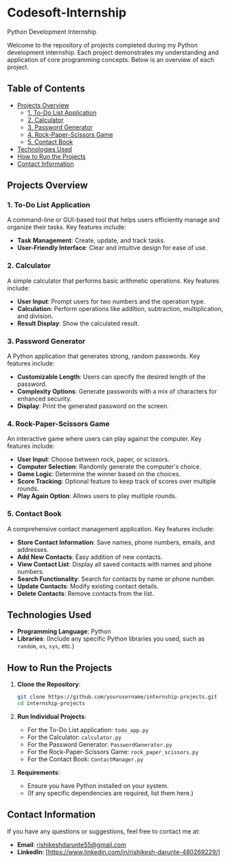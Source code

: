 # Codesoft-Internship
Python Development Internship

Welcome to the repository of projects completed during my Python development internship. Each project demonstrates my understanding and application of core programming concepts. Below is an overview of each project.

## Table of Contents
- [Projects Overview](#projects-overview)
  - [1. To-Do List Application](#1-to-do-list-application)
  - [2. Calculator](#2-calculator)
  - [3. Password Generator](#3-password-generator)
  - [4. Rock-Paper-Scissors Game](#4-rock-paper-scissors-game)
  - [5. Contact Book](#5-contact-book)
- [Technologies Used](#technologies-used)
- [How to Run the Projects](#how-to-run-the-projects)
- [Contact Information](#contact-information)

## Projects Overview

### 1. To-Do List Application
A command-line or GUI-based tool that helps users efficiently manage and organize their tasks. Key features include:
- **Task Management**: Create, update, and track tasks.
- **User-Friendly Interface**: Clear and intuitive design for ease of use.

### 2. Calculator
A simple calculator that performs basic arithmetic operations. Key features include:
- **User Input**: Prompt users for two numbers and the operation type.
- **Calculation**: Perform operations like addition, subtraction, multiplication, and division.
- **Result Display**: Show the calculated result.

### 3. Password Generator
A Python application that generates strong, random passwords. Key features include:
- **Customizable Length**: Users can specify the desired length of the password.
- **Complexity Options**: Generate passwords with a mix of characters for enhanced security.
- **Display**: Print the generated password on the screen.

### 4. Rock-Paper-Scissors Game
An interactive game where users can play against the computer. Key features include:
- **User Input**: Choose between rock, paper, or scissors.
- **Computer Selection**: Randomly generate the computer's choice.
- **Game Logic**: Determine the winner based on the choices.
- **Score Tracking**: Optional feature to keep track of scores over multiple rounds.
- **Play Again Option**: Allows users to play multiple rounds.

### 5. Contact Book
A comprehensive contact management application. Key features include:
- **Store Contact Information**: Save names, phone numbers, emails, and addresses.
- **Add New Contacts**: Easy addition of new contacts.
- **View Contact List**: Display all saved contacts with names and phone numbers.
- **Search Functionality**: Search for contacts by name or phone number.
- **Update Contacts**: Modify existing contact details.
- **Delete Contacts**: Remove contacts from the list.

## Technologies Used
- **Programming Language**: Python
- **Libraries**: (Include any specific Python libraries you used, such as `random`, `os`, `sys`, etc.)

## How to Run the Projects
1. **Clone the Repository**:
   ```bash
   git clone https://github.com/yourusername/internship-projects.git
   cd internship-projects
   ```

2. **Run Individual Projects**:
   - For the To-Do List application: `todo_app.py`
   - For the Calculator: `calculator.py`
   - For the Password Generator: `PasswordGenerator.py`
   - For the Rock-Paper-Scissors Game: `rock_paper_scissors.py`
   - For the Contact Book: `ContactManager.py`

3. **Requirements**:
   - Ensure you have Python installed on your system.
   - (If any specific dependencies are required, list them here.)

## Contact Information
If you have any questions or suggestions, feel free to contact me at:
- **Email**: rishikeshdarunte55@gmail.com
- **LinkedIn**: [https://www.linkedin.com/in/rishikesh-darunte-480269229/]
